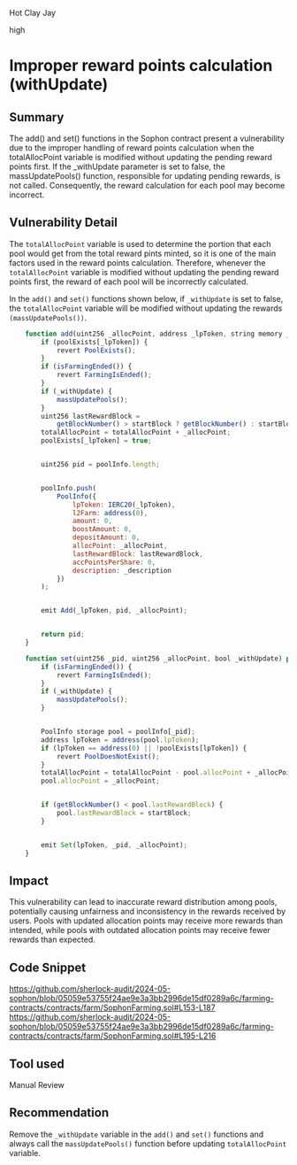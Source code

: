 Hot Clay Jay

high

# Improper reward points calculation (withUpdate)

## Summary
The add() and set() functions in the Sophon contract present a vulnerability due to the improper handling of reward points calculation when the totalAllocPoint variable is modified without updating the pending reward points first. If the _withUpdate parameter is set to false, the massUpdatePools() function, responsible for updating pending rewards, is not called. Consequently, the reward calculation for each pool may become incorrect.

## Vulnerability Detail
 The `totalAllocPoint` variable is used to determine the portion that each pool would get from the total
 reward pints minted, so it is one of the main factors used in the reward points calculation. Therefore, whenever the
 `totalAllocPoint` variable is modified without updating the pending reward points first, the reward of each pool
 will be incorrectly calculated.

 In the `add()` and `set()` functions shown below, if `_withUpdate` is set to false, the `totalAllocPoint`
 variable will be modified without updating the rewards `(massUpdatePools())`.

```js
    function add(uint256 _allocPoint, address _lpToken, string memory _description, bool _withUpdate) public onlyOwner returns (uint256) {
        if (poolExists[_lpToken]) {
            revert PoolExists();
        }
        if (isFarmingEnded()) {
            revert FarmingIsEnded();
        }
        if (_withUpdate) {
            massUpdatePools();
        }
        uint256 lastRewardBlock =
            getBlockNumber() > startBlock ? getBlockNumber() : startBlock;
        totalAllocPoint = totalAllocPoint + _allocPoint;
        poolExists[_lpToken] = true;


        uint256 pid = poolInfo.length;


        poolInfo.push(
            PoolInfo({
                lpToken: IERC20(_lpToken),
                l2Farm: address(0),
                amount: 0,
                boostAmount: 0,
                depositAmount: 0,
                allocPoint: _allocPoint,
                lastRewardBlock: lastRewardBlock,
                accPointsPerShare: 0,
                description: _description
            })
        );


        emit Add(_lpToken, pid, _allocPoint);


        return pid;
    }
```
```js
    function set(uint256 _pid, uint256 _allocPoint, bool _withUpdate) public onlyOwner {
        if (isFarmingEnded()) {
            revert FarmingIsEnded();
        }
        if (_withUpdate) {
            massUpdatePools();
        }


        PoolInfo storage pool = poolInfo[_pid];
        address lpToken = address(pool.lpToken);
        if (lpToken == address(0) || !poolExists[lpToken]) {
            revert PoolDoesNotExist();
        }
        totalAllocPoint = totalAllocPoint - pool.allocPoint + _allocPoint;
        pool.allocPoint = _allocPoint;


        if (getBlockNumber() < pool.lastRewardBlock) {
            pool.lastRewardBlock = startBlock;
        }


        emit Set(lpToken, _pid, _allocPoint);
    }
```
## Impact
This vulnerability can lead to inaccurate reward distribution among pools, potentially causing unfairness and inconsistency in the rewards received by users. Pools with updated allocation points may receive more rewards than intended, while pools with outdated allocation points may receive fewer rewards than expected. 
## Code Snippet
https://github.com/sherlock-audit/2024-05-sophon/blob/05059e53755f24ae9e3a3bb2996de15df0289a6c/farming-contracts/contracts/farm/SophonFarming.sol#L153-L187
https://github.com/sherlock-audit/2024-05-sophon/blob/05059e53755f24ae9e3a3bb2996de15df0289a6c/farming-contracts/contracts/farm/SophonFarming.sol#L195-L216
## Tool used
Manual Review

## Recommendation
 Remove the `_withUpdate` variable in the `add()` and `set()` functions and always call the `massUpdatePools()` function before updating `totalAllocPoint` variable.